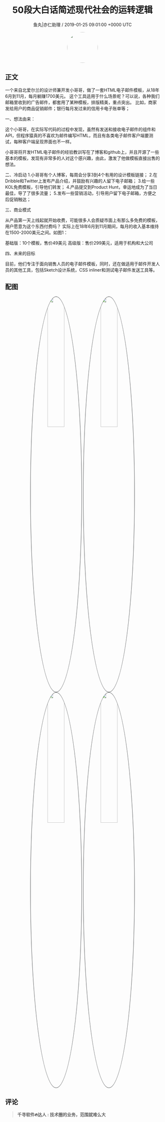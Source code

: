 <h1 align="center">50段大白话简述现代社会的运转逻辑</h1>
<p align="center">
    <a>鱼丸|亦仁助理 / 2019-01-25 09:01:00 &#43;0000 UTC</a>
</p>

<div align="center">
    <img src="https://images.zsxq.com/FtTHJfWYtR2To4jzwGiUQdhHaRRa?e=1590940799&amp;token=kIxbL07-8jAj8w1n4s9zv64FuZZNEATmlU_Vm6zD:AMY_BShrw-7TP6Fmqq7D-Deyytw=" width="100" height="100" style="border:1px solid;border-radius:50%; color:#ffffff"/>
</div>

## 正文

<div>
 

一个来自北爱尔兰的设计师兼开发小哥哥，做了一套HTML电子邮件模板，从18年6月到11月，每月躺赚1700美元。
这个工具适用于什么场景呢？可以说，各种我们邮箱里收到的广告邮件，都套用了某种模板，排版精美，重点突出。
比如，商家发给用户的商品促销邮件；银行每月发过来的信用卡电子账单等；

一、想法由来：

这个小哥哥，在实际写代码的过程中发现，虽然有发送和接收电子邮件的组件和API，但程序猿真的不喜欢为邮件编写HTML，而且有各类电子邮件客户端要测试，每种客户端呈现界面也不一样。

小哥哥将开发HTML电子邮件的经验教训写在了博客和github上，并且开源了一些基本的模板，发现有非常多的人对这个感兴趣，由此，激发了他做模板直接出售的想法。


二、冷启动
1.小哥哥有个人博客，每周会分享3到4个有用的设计模板链接；
2.在Dribble和Twitter上发布产品介绍，并鼓励有兴趣的人留下电子邮箱；
3.给一些KOL免费模板，引导他们转发；
4.产品提交到Product Hunt，幸运地成为了当日最佳，导了了很多流量；
5.发布一些营销活动，引导用户留下电子邮箱，方便之后促销触达；

三、商业模式

从产品第一天上线起就开始收费，可能很多人会质疑市面上有那么多免费的模板，用户愿意为这个东西付费吗？
实际上在18年6月到11月期间，每月的收入基本维持在1500-2000美元之间。如图1：

基础版：10个模板，售价49美元
高级版：售价299美元，适用于机构和大公司


四、未来的目标

目前，他们专注于面向销售人员的电子邮件模板，同时，还在做适用于邮件开发人员的其他工具，包括Sketch设计系统，CSS inliner和测试电子邮件发送工具等。
</div>

## 配图
<div class="image" align="center">

<img src="https://images.zsxq.com/FrrgVay4s_Iqz8-14d_yhLLq83yz?imageMogr2/auto-orient/thumbnail/800x/format/jpg/blur/1x0/quality/75&amp;e=1590940799&amp;token=kIxbL07-8jAj8w1n4s9zv64FuZZNEATmlU_Vm6zD:NOXKtyRpWV8yCu-gQZuBD-yKNh4=" width="33%" height="33%" style="border:1px solid;border-radius:50%; color:#3c3f41"/>

<img src="https://images.zsxq.com/FokzlL41-GsEZ1xny3-AB6-onOOc?e=1590940799&amp;token=kIxbL07-8jAj8w1n4s9zv64FuZZNEATmlU_Vm6zD:P4fox85QxKVj8nG5WH_yPIM3w2A=" width="33%" height="33%" style="border:1px solid;border-radius:50%; color:#3c3f41"/>

<img src="https://images.zsxq.com/FkNEztmkfwqqhmlLEtNZigMAU8R7?imageMogr2/auto-orient/thumbnail/800x/format/jpg/blur/1x0/quality/75&amp;e=1590940799&amp;token=kIxbL07-8jAj8w1n4s9zv64FuZZNEATmlU_Vm6zD:IbQtke4KKkQ5SHlFhKLdZtPpN-I=" width="33%" height="33%" style="border:1px solid;border-radius:50%; color:#3c3f41"/>

<img src="https://images.zsxq.com/Fou87F_saZTBpN9XhAgveA5tsL20?imageMogr2/auto-orient/thumbnail/800x/format/jpg/blur/1x0/quality/75&amp;e=1590940799&amp;token=kIxbL07-8jAj8w1n4s9zv64FuZZNEATmlU_Vm6zD:3yJTo0pHtW3pAJKIupNxo8X1swI=" width="33%" height="33%" style="border:1px solid;border-radius:50%; color:#3c3f41"/>

</div>

## 评论

<div align="left">
<div>

<blockquote >
<span> <strong>千寻软件🔥达人 : 技术圈的业务，范围就难么大 </strong></span>
</blockquote>

</div>
</div>